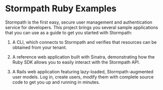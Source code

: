 # Stormpath Ruby Examples

Stormpath is the first easy, secure user management and authentication service
for developers. This project brings you several sample applications that you can
use as a guide to get you started with Stormpath:

1.  A CLI, which connects to Stormpath and verifies that resources can be
    obtained from your tenant.

1.  A reference web application built with Sinatra, demonstrating how the
    Ruby SDK allows you to easily interact with the Stormpath API.

1.  A Rails web application featuring lazy-loaded, Stormpath-augmented user
    models. Log in, create users, modify them with complete source code to
    get you up and running in minutes.
